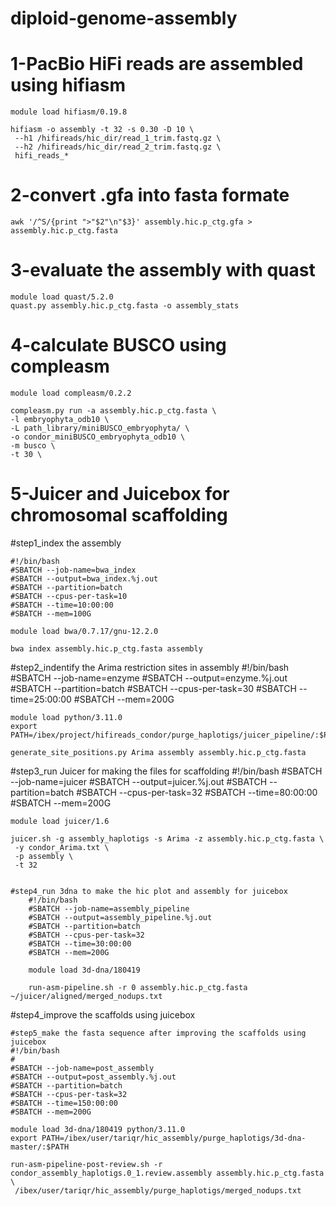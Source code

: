 # diploid-genome-assembly

# 1-PacBio HiFi reads are assembled using hifiasm

	module load hifiasm/0.19.8

	hifiasm -o assembly -t 32 -s 0.30 -D 10 \
	 --h1 /hifireads/hic_dir/read_1_trim.fastq.gz \
	 --h2 /hifireads/hic_dir/read_2_trim.fastq.gz \
	 hifi_reads_*
	 

# 2-convert .gfa into fasta formate
	awk '/^S/{print ">"$2"\n"$3}' assembly.hic.p_ctg.gfa > assembly.hic.p_ctg.fasta

# 3-evaluate the assembly with quast
	module load quast/5.2.0
	quast.py assembly.hic.p_ctg.fasta -o assembly_stats

# 4-calculate BUSCO using compleasm
	module load compleasm/0.2.2
	
	compleasm.py run -a assembly.hic.p_ctg.fasta \
	-l embryophyta_odb10 \
	-L path_library/miniBUSCO_embryophyta/ \
	-o condor_miniBUSCO_embryophyta_odb10 \
	-m busco \
	-t 30 \

# 5-Juicer and Juicebox for chromosomal scaffolding
#step1_index the assembly

	#!/bin/bash
	#SBATCH --job-name=bwa_index
	#SBATCH --output=bwa_index.%j.out
	#SBATCH --partition=batch
	#SBATCH --cpus-per-task=10
	#SBATCH --time=10:00:00
	#SBATCH --mem=100G
	
	module load bwa/0.7.17/gnu-12.2.0
	
	bwa index assembly.hic.p_ctg.fasta assembly

#step2_indentify the Arima restriction sites in assembly
	#!/bin/bash
	#SBATCH --job-name=enzyme
	#SBATCH --output=enzyme.%j.out
	#SBATCH --partition=batch
	#SBATCH --cpus-per-task=30
	#SBATCH --time=25:00:00
	#SBATCH --mem=200G
	
	module load python/3.11.0
	export PATH=/ibex/project/hifireads_condor/purge_haplotigs/juicer_pipeline/:$PATH
	
	generate_site_positions.py Arima assembly assembly.hic.p_ctg.fasta

#step3_run Juicer for making the files for scaffolding
	#!/bin/bash
	#SBATCH --job-name=juicer
	#SBATCH --output=juicer.%j.out
	#SBATCH --partition=batch
	#SBATCH --cpus-per-task=32
	#SBATCH --time=80:00:00
	#SBATCH --mem=200G
	
	module load juicer/1.6
	
	juicer.sh -g assembly_haplotigs -s Arima -z assembly.hic.p_ctg.fasta \
	 -y condor_Arima.txt \
	 -p assembly \
	 -t 32


	#step4_run 3dna to make the hic plot and assembly for juicebox
		#!/bin/bash
		#SBATCH --job-name=assembly_pipeline
		#SBATCH --output=assembly_pipeline.%j.out
		#SBATCH --partition=batch
		#SBATCH --cpus-per-task=32
		#SBATCH --time=30:00:00
		#SBATCH --mem=200G
		
		module load 3d-dna/180419
		
		run-asm-pipeline.sh -r 0 assembly.hic.p_ctg.fasta ~/juicer/aligned/merged_nodups.txt


#step4_improve the scaffolds using juicebox

	#step5_make the fasta sequence after improving the scaffolds using juicebox
	#!/bin/bash
	#
	#SBATCH --job-name=post_assembly
	#SBATCH --output=post_assembly.%j.out
	#SBATCH --partition=batch
	#SBATCH --cpus-per-task=32
	#SBATCH --time=150:00:00
	#SBATCH --mem=200G
	
	module load 3d-dna/180419 python/3.11.0
	export PATH=/ibex/user/tariqr/hic_assembly/purge_haplotigs/3d-dna-master/:$PATH
	
	run-asm-pipeline-post-review.sh -r condor_assembly_haplotigs.0_1.review.assembly assembly.hic.p_ctg.fasta \
	 /ibex/user/tariqr/hic_assembly/purge_haplotigs/merged_nodups.txt
